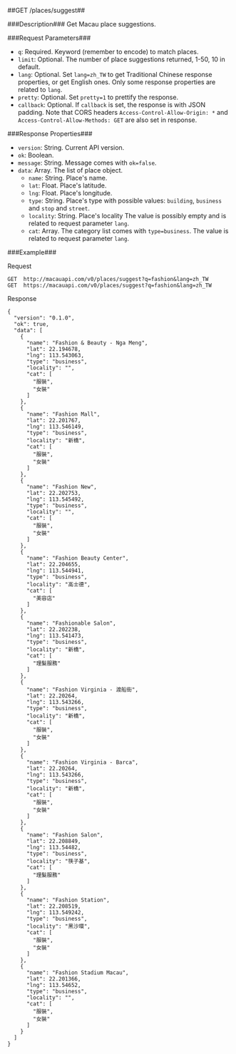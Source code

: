 ##GET /places/suggest##

###Description###
Get Macau place suggestions.

###Request Parameters###
* `q`: Required. Keyword (remember to encode) to match places. 
* `limit`: Optional. The number of place suggestions returned, 1-50, 10 in default.
* `lang`: Optional. Set `lang=zh_TW` to get Traditional Chinese response properties, or get English ones. Only some response properties are related to `lang`.
* `pretty`: Optional. Set `pretty=1` to prettify the response.
* `callback`: Optional. If `callback` is set, the response is with JSON padding. Note that CORS headers `Access-Control-Allow-Origin: *` and `Access-Control-Allow-Methods: GET` are also set in response.

###Response Properties###
* `version`: String. Current API version.
* `ok`: Boolean.
* `message`: String. Message comes with `ok=false`.
* `data`: Array. The list of place object.
  * `name`: String. Place's name.
  * `lat`: Float. Place's latitude.
  * `lng`: Float. Place's longitude.
  * `type`: String. Place's type with possible values: `building`, `business` and `stop` and `street`.
  * `locality`: String. Place's locality The value is possibly empty and is related to request parameter `lang`.
  * `cat`: Array. The category list comes with `type=business`. The value is related to request parameter `lang`.


###Example###

Request

    GET  http://macauapi.com/v0/places/suggest?q=fashion&lang=zh_TW
    GET  https://macauapi.com/v0/places/suggest?q=fashion&lang=zh_TW

Response

    {
      "version": "0.1.0",
      "ok": true,
      "data": [
        {
          "name": "Fashion & Beauty - Nga Meng",
          "lat": 22.194678,
          "lng": 113.543063,
          "type": "business",
          "locality": "",
          "cat": [
            "服裝",
            "女裝"
          ]
        },
        {
          "name": "Fashion Mall",
          "lat": 22.201767,
          "lng": 113.546149,
          "type": "business",
          "locality": "新橋",
          "cat": [
            "服裝",
            "女裝"
          ]
        },
        {
          "name": "Fashion New",
          "lat": 22.202753,
          "lng": 113.545492,
          "type": "business",
          "locality": "",
          "cat": [
            "服裝",
            "女裝"
          ]
        },
        {
          "name": "Fashion Beauty Center",
          "lat": 22.204655,
          "lng": 113.544941,
          "type": "business",
          "locality": "高士德",
          "cat": [
            "美容店"
          ]
        },
        {
          "name": "Fashionable Salon",
          "lat": 22.202238,
          "lng": 113.541473,
          "type": "business",
          "locality": "新橋",
          "cat": [
            "理髮服務"
          ]
        },
        {
          "name": "Fashion Virginia - 渡船街",
          "lat": 22.20264,
          "lng": 113.543266,
          "type": "business",
          "locality": "新橋",
          "cat": [
            "服裝",
            "女裝"
          ]
        },
        {
          "name": "Fashion Virginia - Barca",
          "lat": 22.20264,
          "lng": 113.543266,
          "type": "business",
          "locality": "新橋",
          "cat": [
            "服裝",
            "女裝"
          ]
        },
        {
          "name": "Fashion Salon",
          "lat": 22.208849,
          "lng": 113.54482,
          "type": "business",
          "locality": "筷子基",
          "cat": [
            "理髮服務"
          ]
        },
        {
          "name": "Fashion Station",
          "lat": 22.208519,
          "lng": 113.549242,
          "type": "business",
          "locality": "黑沙環",
          "cat": [
            "服裝",
            "女裝"
          ]
        },
        {
          "name": "Fashion Stadium Macau",
          "lat": 22.201366,
          "lng": 113.54652,
          "type": "business",
          "locality": "",
          "cat": [
            "服裝",
            "女裝"
          ]
        }
      ]
    }
